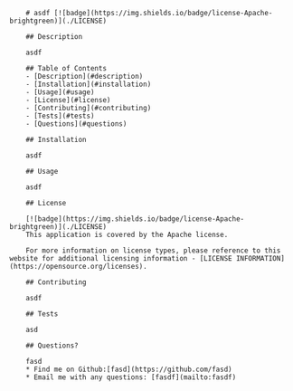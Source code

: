 
        # asdf [![badge](https://img.shields.io/badge/license-Apache-brightgreen)](./LICENSE)
        
        ## Description
        
        asdf
        
        ## Table of Contents
        - [Description](#description)
        - [Installation](#installation)
        - [Usage](#usage)
        - [License](#license)
        - [Contributing](#contributing)
        - [Tests](#tests)
        - [Questions](#questions)
        
        ## Installation
        
        asdf
        
        ## Usage
        
        asdf
        
        ## License
        
        [![badge](https://img.shields.io/badge/license-Apache-brightgreen)](./LICENSE)
        This application is covered by the Apache license.
        
        For more information on license types, please reference to this website for additional licensing information - [LICENSE INFORMATION](https://opensource.org/licenses).
        
        ## Contributing
        
        asdf
        
        ## Tests
        
        asd
        
        ## Questions?
        
        fasd
        * Find me on Github:[fasd](https://github.com/fasd)
        * Email me with any questions: [fasdf](mailto:fasdf)
        
        